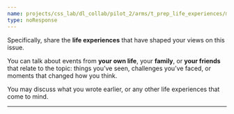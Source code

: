 ```yaml
---
name: projects/css_lab/dl_collab/pilot_2/arms/t_prep_life_experiences/mid_B.md
type: noResponse
---
```


Specifically, share the **life experiences** that have shaped your views on this issue.

You can talk about events from **your own life**, your **family**, or **your friends** that relate to the topic: things you’ve seen, challenges you’ve faced, or moments that changed how you think.

You may discuss what you wrote earlier, or any other life experiences that come to mind.

---
